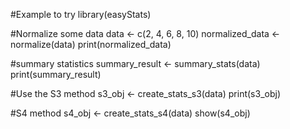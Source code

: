#Example to try
library(easyStats)

#Normalize some data
data <- c(2, 4, 6, 8, 10)
normalized_data <- normalize(data)
print(normalized_data)


#summary statistics
summary_result <- summary_stats(data)
print(summary_result)


#Use the S3 method
s3_obj <- create_stats_s3(data)
print(s3_obj)


#S4 method
s4_obj <- create_stats_s4(data)
show(s4_obj)
